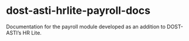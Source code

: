 # dost-asti-hrlite-payroll-docs
Documentation for the payroll module developed as an addition to DOST-ASTI’s HR Lite.
